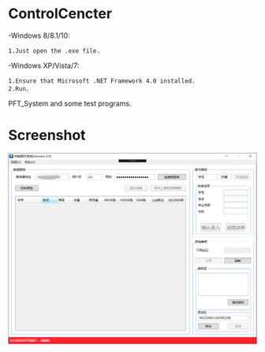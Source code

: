 # ControlCencter

-Windows 8/8.1/10:

    1.Just open the .exe file.

-Windows XP/Vista/7:

    1.Ensure that Microsoft .NET Framework 4.0 installed.  
    2.Run.
  
  
  
  
PFT_System and some test programs.

# Screenshot

![main window](/docs/images/mainWindow.png)
